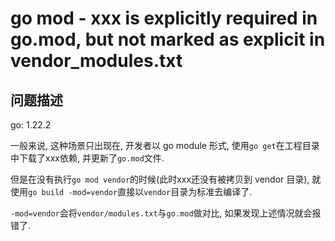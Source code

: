 # go mod - xxx is explicitly required in go.mod, but not marked as explicit in vendor_modules.txt

## 问题描述

go: 1.22.2

一般来说, 这种场景只出现在, 开发者以 go module 形式, 使用`go get`在工程目录中下载了xxx依赖, 并更新了`go.mod`文件.

但是在没有执行`go mod vendor`的时候(此时xxx还没有被拷贝到 vendor 目录), 就使用`go build -mod=vendor`直接以`vendor`目录为标准去编译了.

`-mod=vendor`会将`vendor/modules.txt`与`go.mod`做对比, 如果发现上述情况就会报错了.
